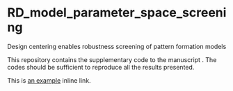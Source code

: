 # RD_model_parameter_space_screening

Design centering enables robustness screening of pattern formation models



This repository contains the supplementary code to the manuscript . The codes should be sufficient to reproduce all the results presented.


<p>This is <a href="http://example.com/" title="Title">
an example</a> inline link.</p>
